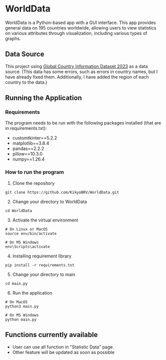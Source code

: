 # WorldData
  WorldData is a Python-based app with a GUI interface. This app provides general data on 195 countries worldwide, allowing users to view statistics on various attributes through visualization, including various types of graphs.

## Data Source
This project using [Global Country Information Dataset 2023](https://www.kaggle.com/datasets/nelgiriyewithana/countries-of-the-world-2023/data) as a data source.
(This data has some errors, such as errors in country names, but I have already fixed them. Additionally, I have added the region of each country to the data.)

## Running the Application
### Requirements
The program needs to be run with the following packages installed (that are in requirements.txt):

* customtkinter==5.2.2
* matplotlib==3.8.4
* pandas==2.2.2
* pillow==10.3.0
* numpy==1.26.4
### How to run the program
1. Clone the repository
```
git clone https://github.com/KikyoBRV/WorldData.git
```
2. Change your directory to WorldData
```
cd WorldData
```
3. Activate the virtual environment
```
# On Linux or MacOS
source env/bin/activate

# On MS Windows
env\Scripts\activate
```
4. Installing requirement library
```
pip install -r requirements.txt
```
5. Change your directory to main
```
cd main.py
```
6. Run the application
```
# On MacOS
python3 main.py

# On MS Windows
python main.py
```

## Functions currently available
* User can use all function in "Statistic Data" page. 
* Other feature will be updated as soon as possible